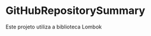 # GitHubRepositorySummary

Este projeto utiliza a biblioteca <a hef="https://projectlombok.org/">Lombok</a>
